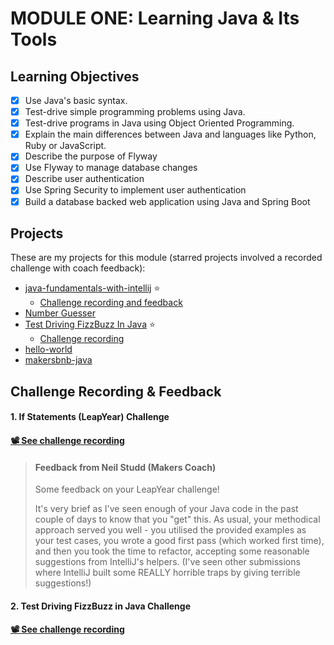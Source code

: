 # MODULE ONE: Learning Java & Its Tools

## Learning Objectives

- [x] Use Java's basic syntax.  
- [x] Test-drive simple programming problems using Java.  
- [x] Test-drive programs in Java using Object Oriented Programming.  
- [x] Explain the main differences between Java and languages like Python, Ruby or JavaScript.
- [x] Describe the purpose of Flyway
- [x] Use Flyway to manage database changes
- [x] Describe user authentication
- [x] Use Spring Security to implement user authentication
- [x] Build a database backed web application using Java and Spring Boot

## Projects
These are my projects for this module (starred projects involved a recorded challenge with coach feedback):
- [java-fundamentals-with-intellij](https://github.com/NatalieJClark/java-fundamentals-with-intellij) ⭐️
    - <a href=#1-if-statements-leapyear-challenge>Challenge recording and feedback</a>  
- [Number Guesser](https://github.com/NatalieJClark/number-guesser)  
- [Test Driving FizzBuzz In Java](https://github.com/NatalieJClark/test-driving-fizz-buzz-in-java) ⭐️
    - <a href=#1-test-driving-fizzbuzz-in-java-challenge>Challenge recording</a>
- [hello-world](https://github.com/NatalieJClark/hello-world)  
- [makersbnb-java](https://github.com/NatalieJClark/makersbnb-java)

## Challenge Recording & Feedback

#### 1. If Statements (LeapYear) Challenge
#### [📽️ See challenge recording](https://drive.google.com/drive/folders/1lwG0l8JCJ292rsvMQn6Owa4fXzD_qiCA)

> #### Feedback from Neil Studd (Makers Coach)
> Some feedback on your LeapYear challenge!
>
> It's very brief as I've seen enough of your Java code in the past couple of days to know that you "get" this. As usual, your methodical approach served you well - you utilised the provided examples as your test cases, you wrote a good first pass (which worked first time), and then you took the time to refactor, accepting some reasonable suggestions from IntelliJ's helpers. (I've seen other submissions where IntelliJ built some REALLY horrible traps by giving terrible suggestions!)

#### 2. Test Driving FizzBuzz in Java Challenge
#### [📽️ See challenge recording](https://drive.google.com/drive/folders/1lwG0l8JCJ292rsvMQn6Owa4fXzD_qiCA)


